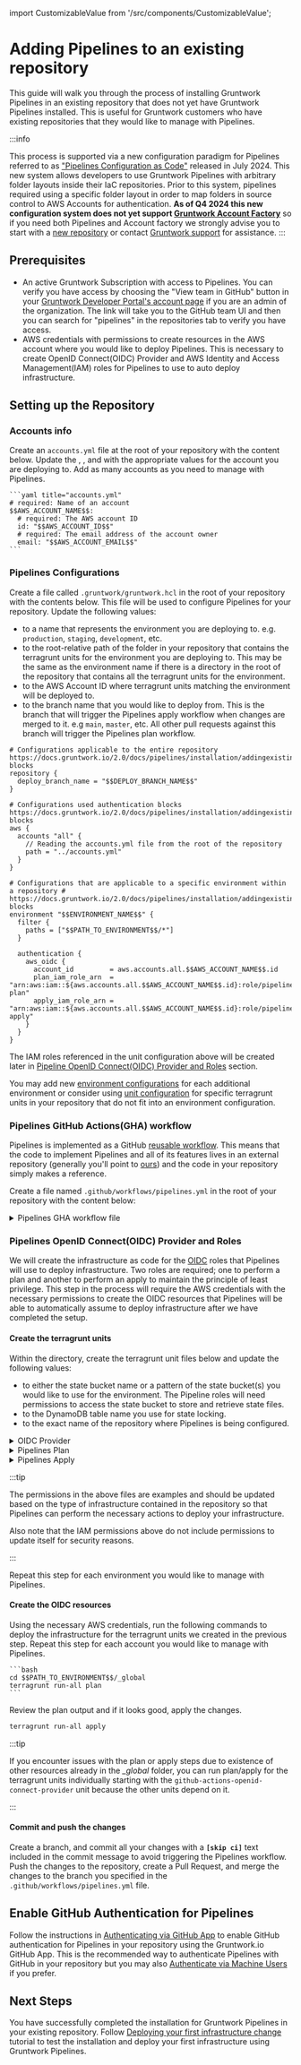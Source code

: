 import CustomizableValue from '/src/components/CustomizableValue';

# Adding Pipelines to an existing repository

This guide will walk you through the process of installing Gruntwork Pipelines in an existing repository that does not yet have Gruntwork Pipelines installed. This is useful for Gruntwork customers who have existing repositories that they would like to manage with Pipelines.

:::info

This process is supported via a new configuration paradigm for Pipelines referred to as ["Pipelines Configuration as Code"](/2.0/reference/pipelines/configurations-as-code) released in July 2024. This new system allows developers to use Gruntwork Pipelines with arbitrary folder layouts inside their IaC repositories. Prior to this system, pipelines required using a specific folder layout in order to map folders in source control to AWS Accounts for authentication. **As of Q4 2024 this new configuration system does not yet support [Gruntwork Account Factory](https://docs.gruntwork.io/2.0/docs/accountfactory/concepts/)** so if you need both Pipelines and Account factory we strongly advise you to start with a [new repository](/2.0/docs/pipelines/installation/addingnewrepo) or contact [Gruntwork support](/support) for assistance.
:::

## Prerequisites

- An active Gruntwork Subscription with access to Pipelines. You can verify you have access by choosing the "View team in GitHub" button in your [Gruntwork Developer Portal's account page](https://app.gruntwork.io/account) if you are an admin of the organization. The link will take you to the GitHub team UI and then you can search for "pipelines" in the repositories tab to verify you have access.
- AWS credentials with permissions to create resources in the AWS account where you would like to deploy Pipelines. This is necessary to create OpenID Connect(OIDC) Provider and AWS Identity and Access Management(IAM) roles for Pipelines to use to auto deploy infrastructure.

## Setting up the Repository

### Accounts info

Create an `accounts.yml` file at the root of your repository with the content below. Update the <CustomizableValue id="AWS_ACCOUNT_NAME" />, <CustomizableValue id="AWS_ACCOUNT_ID" />, and <CustomizableValue id="AWS_ACCOUNT_EMAIL" /> with the appropriate values for the account you are deploying to. Add as many accounts as you need to manage with Pipelines.

    ```yaml title="accounts.yml"
    # required: Name of an account
    $$AWS_ACCOUNT_NAME$$:
      # required: The AWS account ID
      id: "$$AWS_ACCOUNT_ID$$"
      # required: The email address of the account owner
      email: "$$AWS_ACCOUNT_EMAIL$$"
    ```

### Pipelines Configurations

Create a file called `.gruntwork/gruntwork.hcl` in the root of your repository with the contents below. This file will be used to configure Pipelines for your repository. Update the following values:

- <CustomizableValue id="ENVIRONMENT_NAME" /> to a name that represents the environment you are deploying to. e.g. `production`, `staging`, `development`, etc.
- <CustomizableValue id="PATH_TO_ENVIRONMENT" /> to the root-relative path of the folder in your repository that contains the terragrunt units for the environment you are deploying to. This may be the same as the environment name if there is a directory in the root of the repository that contains all the terragrunt units for the environment.
- <CustomizableValue id="AWS_ACCOUNT_ID" /> to the AWS Account ID where terragrunt units matching the environment will be deployed to.
- <CustomizableValue id="DEPLOY_BRANCH_NAME" /> to the branch name that you would like to deploy from. This is the branch that will trigger the Pipelines apply workflow when changes are merged to it. e.g `main`, `master`, etc. All other pull requests against this branch will trigger the Pipelines plan workflow.

```hcl title=".gruntwork/gruntwork.hcl"
# Configurations applicable to the entire repository https://docs.gruntwork.io/2.0/docs/pipelines/installation/addingexistingrepo#repository-blocks
repository {
  deploy_branch_name = "$$DEPLOY_BRANCH_NAME$$"
}

# Configurations used authentication blocks https://docs.gruntwork.io/2.0/docs/pipelines/installation/addingexistingrepo#aws-blocks
aws {
  accounts "all" {
    // Reading the accounts.yml file from the root of the repository
    path = "../accounts.yml"
  }
}

# Configurations that are applicable to a specific environment within a repository # https://docs.gruntwork.io/2.0/docs/pipelines/installation/addingexistingrepo#environment-blocks
environment "$$ENVIRONMENT_NAME$$" {
  filter {
    paths = ["$$PATH_TO_ENVIRONMENT$$/*"]
  }

  authentication {
    aws_oidc {
      account_id         = aws.accounts.all.$$AWS_ACCOUNT_NAME$$.id
      plan_iam_role_arn  = "arn:aws:iam::${aws.accounts.all.$$AWS_ACCOUNT_NAME$$.id}:role/pipelines-plan"
      apply_iam_role_arn = "arn:aws:iam::${aws.accounts.all.$$AWS_ACCOUNT_NAME$$.id}:role/pipelines-apply"
    }
  }
}
```

The IAM roles referenced in the unit configuration above will be created later in [Pipeline OpenID Connect(OIDC) Provider and Roles](#pipelines-openid-connectoidc-provider-and-roles) section.

You may add new [environment configurations](/2.0/docs/pipelines/configuration/config-as-code#environment-configurations) for each additional environment or consider using [unit configuration](/2.0/docs/pipelines/configuration/config-as-code#unit-configurations) for specific terragrunt units in your repository that do not fit into an environment configuration.

### Pipelines GitHub Actions(GHA) workflow

Pipelines is implemented as a GitHub [reusable workflow](https://docs.github.com/en/actions/sharing-automations/reusing-workflows#creating-a-reusable-workflow). This means that the code to implement Pipelines and all of its features lives in an external repository (generally you'll point to [ours](https://github.com/gruntwork-io/pipelines-workflows/)) and the code in your repository simply makes a reference.


Create a file named `.github/workflows/pipelines.yml` in the root of your repository with the content below:

<details>
<summary>Pipelines GHA workflow file</summary>

```yaml title=".github/workflows/pipelines.yml"
######################################################################################################################
# INFRASTRUCTURE CI/CD CONFIGURATION
#
# This configures GitHub Actions to implement a CI/CD pipeline for infrastructure code.
#
# The following pipeline is implemented in this configuration:
#
# - For any commit on any branch, detect all the terragrunt modules that changed between the `HEAD` of the branch and
#  `main` and run `terragrunt plan` on each of those modules.
# - For commits to `main`: Run `terragrunt apply` on each of the updated modules.
#
######################################################################################################################

name: Pipelines
run-name: "[GWP]: ${{ github.event.commits[0].message || github.event.pull_request.title || 'No commit message' }}"
on:
  push:
    branches:
      - $$DEPLOY_BRANCH_NAME$$
    paths-ignore:
      # Workflow does not run only if ALL filepaths match the pattern. See https://docs.github.com/en/actions/using-workflows/workflow-syntax-for-github-actions#example-excluding-paths
      - ".github/**"
  pull_request:
    types:
      - opened
      - synchronize
      - reopened

# Permissions to assume roles and create pull requests
permissions:
  id-token: write

jobs:
  GruntworkPipelines:
    # https://github.com/gruntwork-io/pipelines-workflows/blob/v3/.github/workflows/pipelines.yml
    uses: gruntwork-io/pipelines-workflows/.github/workflows/pipelines.yml@v3
    secrets:
      PIPELINES_READ_TOKEN: ${{ secrets.PIPELINES_READ_TOKEN }}

  PipelinesPassed:
    needs: GruntworkPipelines
    if: always()
    runs-on: ubuntu-latest
    steps:
      - run: |
          echo "::debug::RESULT: $RESULT"
          if [[ $RESULT = "success" ]]; then
            echo "GruntworkPipelines completed successfully!"
          else
            echo "GruntworkPipelines failed!"
            exit 1
          fi
        env:
          RESULT: ${{ needs.GruntworkPipelines.result }}
```

</details>

### Pipelines OpenID Connect(OIDC) Provider and Roles

We will create the infrastructure as code for the [OIDC](https://docs.github.com/en/actions/security-for-github-actions/security-hardening-your-deployments/configuring-openid-connect-in-amazon-web-services) roles that Pipelines will use to deploy infrastructure. Two roles are required; one to perform a plan and another to perform an apply to maintain the principle of least privilege. This step in the process will require the AWS credentials with the necessary permissions to create the OIDC resources that Pipelines will be able to automatically assume to deploy infrastructure after we have completed the setup.


#### Create the terragrunt units

Within the *<CustomizableValue id="PATH_TO_ENVIRONMENT" />* directory, create the terragrunt unit files below and update the following values:

- <CustomizableValue id="AWS_STATE_BUCKET_PATTERN" /> to either the state bucket name or a pattern of the state bucket(s) you would like to use for the environment. The Pipeline roles will need permissions to access the state bucket to store and retrieve state files.
- <CustomizableValue id="AWS_DYNAMO_DB_TABLE" /> to the DynamoDB table name you use for state locking.
- <CustomizableValue id="INFRASTRUCTURE_LIVE_REPO_NAME" /> to the exact name of the repository where Pipelines is being configured.


<details>
<summary>OIDC Provider</summary>

```hcl title="$$PATH_TO_ENVIRONMENT$$/_global/github-actions-openid-connect-provider/terragrunt.hcl"
terraform {
  source = "git@github.com:gruntwork-io/terraform-aws-security.git//modules/github-actions-openid-connect-provider?ref=v0.74.5"
}

# Include the root `terragrunt.hcl` configuration, which has settings common across all environments & components.
include "root" {
  path = find_in_parent_folders()
}

inputs = {
  allowed_organizations = [
    "$$GITHUB_ORG_NAME$$",
  ]
}
```

</details>

<details>
<summary>Pipelines Plan</summary>

```hcl title="$$PATH_TO_ENVIRONMENT$$/_global/pipelines-plan-role/terragrunt.hcl"
terraform {
  source = "git@github.com:gruntwork-io/terraform-aws-security.git//modules/github-actions-iam-role?ref=v0.74.5"
}

# Include the root `terragrunt.hcl` configuration, which has settings common across all environments & components.
include "root" {
  path = find_in_parent_folders()
}

# The OIDC IAM roles for GitHub actions require a provisioned IAM OpenID Connect Provider for each account.
# The underlying module used in envcommon can create the OIDC provider. Since we have multiple OIDC roles, we use a
# dedicated module and all roles depend on its output
dependency "github-actions-openid-connect-provider" {
  config_path = "../github-actions-openid-connect-provider"

  # Configure mock outputs for the `validate` command that are returned when there are no outputs available (e.g the
  # module hasn't been applied yet.
  mock_outputs_allowed_terraform_commands = ["validate", "plan"]
  mock_outputs_merge_strategy_with_state  = "shallow"
  mock_outputs = {
    arn = "known_after_apply"
    url = "token.actions.githubusercontent.com"
  }
}

locals {
  state_bucket_pattern = lower("$$AWS_STATE_BUCKET_PATTERN$$")
}

inputs = {
  github_actions_openid_connect_provider_arn = dependency.github-actions-openid-connect-provider.outputs.arn
  github_actions_openid_connect_provider_url = dependency.github-actions-openid-connect-provider.outputs.url

  allowed_sources_condition_operator = "StringLike"

  allowed_sources = {
    "$$GITHUB_ORG_NAME$$/$$INFRASTRUCTURE_LIVE_REPO_NAME$$" : ["*"]
  }

  custom_iam_policy_name = "pipelines-plan-oidc-policy"
  iam_role_name          = "pipelines-plan"

  # Policy based on these docs:
  # https://terragrunt.gruntwork.io/docs/features/aws-auth/#aws-iam-policies
  iam_policy = {
    # State permissions
    "DynamoDBLocksTableAccess" = {
      effect = "Allow"
      actions = [
        "dynamodb:PutItem",
        "dynamodb:GetItem",
        "dynamodb:DescribeTable",
        "dynamodb:DeleteItem",
        "dynamodb:CreateTable",
      ]
      resources = ["arn:aws:dynamodb:*:*:table/$$AWS_DYNAMO_DB_TABLE$$"]
    }
    "S3StateBucketAccess" = {
      effect = "Allow"
      actions = [
        "s3:ListBucket",
        "s3:GetBucketVersioning",
        "s3:GetBucketAcl",
        "s3:GetBucketLogging",
        "s3:CreateBucket",
        "s3:PutBucketPublicAccessBlock",
        "s3:PutBucketTagging",
        "s3:PutBucketPolicy",
        "s3:PutBucketVersioning",
        "s3:PutEncryptionConfiguration",
        "s3:PutBucketAcl",
        "s3:PutBucketLogging",
        "s3:GetEncryptionConfiguration",
        "s3:GetBucketPolicy",
        "s3:GetBucketPublicAccessBlock",
        "s3:PutLifecycleConfiguration",
        "s3:PutBucketOwnershipControls",
      ]
      resources = [
        "arn:aws:s3:::${local.state_bucket_pattern}",
      ]
    }
    "S3StateBucketObjectAccess" = {
      effect = "Allow"
      actions = [
        "s3:PutObject",
        "s3:GetObject"
      ]
      resources = [
        "arn:aws:s3:::${local.state_bucket_pattern}/*",
      ]
    }
  }
}
```

</details>

<details>
<summary>Pipelines Apply</summary>

```hcl title="$$PATH_TO_ENVIRONMENT$$/_global/pipelines-apply-role/terragrunt.hcl"
terraform {
  source = "git@github.com:gruntwork-io/terraform-aws-security.git//modules/github-actions-iam-role?ref=v0.74.5"
}

# Include the root `terragrunt.hcl` configuration, which has settings common across all environments & components.
include "root" {
  path = find_in_parent_folders()
}

# The OIDC IAM roles for GitHub actions require a provisioned IAM OpenID Connect Provider for each account.
# The underlying module used in envcommon can create the OIDC provider. Since we have multiple OIDC roles, we use a
# dedicated module and all roles depend on its output
dependency "github-actions-openid-connect-provider" {
  config_path = "../github-actions-openid-connect-provider"

  # Configure mock outputs for the `validate` command that are returned when there are no outputs available (e.g the
  # module hasn't been applied yet.
  mock_outputs_allowed_terraform_commands = ["validate", "plan"]
  mock_outputs_merge_strategy_with_state  = "shallow"
  mock_outputs = {
    arn = "known_after_apply"
    url = "token.actions.githubusercontent.com"
  }
}

locals {
  # Automatically load account-level variables
  account_vars         = read_terragrunt_config(find_in_parent_folders("account.hcl"))
  state_bucket_pattern = local.account_vars.locals.state_bucket_pattern
}

inputs = {
  github_actions_openid_connect_provider_arn = dependency.github-actions-openid-connect-provider.outputs.arn
  github_actions_openid_connect_provider_url = dependency.github-actions-openid-connect-provider.outputs.url

  allowed_sources = {
    "$$GITHUB_ORG_NAME$$/$$INFRASTRUCTURE_LIVE_REPO_NAME$$" : ["main"]
  }

  # Policy for OIDC role assumed from GitHub in the "$$GITHUB_ORG_NAME$$/$$INFRASTRUCTURE_LIVE_REPO_NAME$$" repo
  custom_iam_policy_name = "pipelines-apply-oidc-policy"
  iam_role_name          = "pipelines-apply"

  # Policy based on these docs:
  # https://terragrunt.gruntwork.io/docs/features/aws-auth/#aws-iam-policies
  iam_policy = {
    # State permissions
    "DynamoDBLocksTableAccess" = {
      effect = "Allow"
      actions = [
        "dynamodb:PutItem",
        "dynamodb:GetItem",
        "dynamodb:DescribeTable",
        "dynamodb:DeleteItem",
        "dynamodb:CreateTable",
      ]
      resources = ["arn:aws:dynamodb:*:*:table/$$AWS_DYNAMO_DB_TABLE$$"]
    }
    "S3StateBucketAccess" = {
      effect = "Allow"
      actions = [
        "s3:ListBucket",
        "s3:GetBucketVersioning",
        "s3:GetBucketAcl",
        "s3:GetBucketLogging",
        "s3:CreateBucket",
        "s3:PutBucketPublicAccessBlock",
        "s3:PutBucketTagging",
        "s3:PutBucketPolicy",
        "s3:PutBucketVersioning",
        "s3:PutEncryptionConfiguration",
        "s3:PutBucketAcl",
        "s3:PutBucketLogging",
        "s3:GetEncryptionConfiguration",
        "s3:GetBucketPolicy",
        "s3:GetBucketPublicAccessBlock",
        "s3:PutLifecycleConfiguration",
        "s3:PutBucketOwnershipControls",
      ]
      resources = [
        "arn:aws:s3:::${local.state_bucket_pattern}",
      ]
    }
    "S3StateBucketObjectAccess" = {
      effect = "Allow"
      actions = [
        "s3:PutObject",
        "s3:GetObject"
      ]
      resources = [
        "arn:aws:s3:::${local.state_bucket_pattern}/*",
      ]
    }
  }
}
```

</details>


:::tip

The permissions in the above files are examples and should be updated based on the type of infrastructure contained in the repository so that Pipelines can perform the necessary actions to deploy your infrastructure.

Also note that the IAM permissions above do not include permissions to update itself for security reasons.

:::

Repeat this step for each environment you would like to manage with Pipelines.

#### Create the OIDC resources

Using the necessary AWS credentials, run the following commands to deploy the infrastructure for the terragrunt units we created in the previous step. Repeat this step for each account you would like to manage with Pipelines.

    ```bash
    cd $$PATH_TO_ENVIRONMENT$$/_global
    terragrunt run-all plan
    ```

Review the plan output and if it looks good, apply the changes.


  ```bash
  terragrunt run-all apply
  ```

:::tip

If you encounter issues with the plan or apply steps due to existence of other resources already in the *_global* folder, you can run plan/apply for the terragrunt units individually starting with the `github-actions-openid-connect-provider` unit because the other units depend on it.

:::

#### Commit and push the changes

Create a branch, and commit all your changes with a **`[skip ci]`** text included in the commit message to avoid triggering the Pipelines workflow. Push the changes to the repository, create a Pull Request, and merge the changes to the <CustomizableValue id="DEPLOY_BRANCH_NAME" /> branch you specified in the `.github/workflows/pipelines.yml` file.


## Enable GitHub Authentication for Pipelines

Follow the instructions in [Authenticating via GitHub App](/2.0/docs/pipelines/installation/viagithubapp) to enable GitHub authentication for Pipelines in your repository using the Gruntwork.io GitHub App. This is the recommended way to authenticate Pipelines with GitHub in your repository but you may also [Authenticate via Machine Users](/2.0/docs/pipelines/installation/viamachineusers) if you prefer.

## Next Steps

You have successfully completed the installation for Gruntwork Pipelines in your existing repository. Follow [Deploying your first infrastructure change](/2.0/docs/pipelines/tutorials/deploying-your-first-infrastructure-change) tutorial to test the installation and deploy your first infrastructure using Gruntwork Pipelines.

